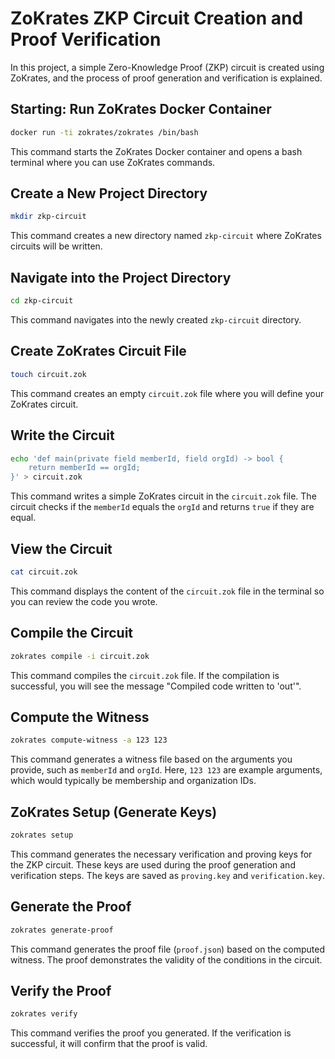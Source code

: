 
# ZoKrates ZKP Circuit Creation and Proof Verification

In this project, a simple Zero-Knowledge Proof (ZKP) circuit is created using ZoKrates, and the process of proof generation and verification is explained.

## Starting: Run ZoKrates Docker Container

```bash
docker run -ti zokrates/zokrates /bin/bash
```
This command starts the ZoKrates Docker container and opens a bash terminal where you can use ZoKrates commands.

## Create a New Project Directory

```bash
mkdir zkp-circuit
```
This command creates a new directory named `zkp-circuit` where ZoKrates circuits will be written.

## Navigate into the Project Directory

```bash
cd zkp-circuit
```
This command navigates into the newly created `zkp-circuit` directory.

## Create ZoKrates Circuit File

```bash
touch circuit.zok
```
This command creates an empty `circuit.zok` file where you will define your ZoKrates circuit.

## Write the Circuit

```bash
echo 'def main(private field memberId, field orgId) -> bool {
    return memberId == orgId;
}' > circuit.zok
```
This command writes a simple ZoKrates circuit in the `circuit.zok` file. The circuit checks if the `memberId` equals the `orgId` and returns `true` if they are equal.

## View the Circuit

```bash
cat circuit.zok
```
This command displays the content of the `circuit.zok` file in the terminal so you can review the code you wrote.

## Compile the Circuit

```bash
zokrates compile -i circuit.zok
```
This command compiles the `circuit.zok` file. If the compilation is successful, you will see the message "Compiled code written to 'out'".

## Compute the Witness

```bash
zokrates compute-witness -a 123 123
```
This command generates a witness file based on the arguments you provide, such as `memberId` and `orgId`. Here, `123 123` are example arguments, which would typically be membership and organization IDs.

## ZoKrates Setup (Generate Keys)

```bash
zokrates setup
```
This command generates the necessary verification and proving keys for the ZKP circuit. These keys are used during the proof generation and verification steps. The keys are saved as `proving.key` and `verification.key`.

## Generate the Proof

```bash
zokrates generate-proof
```
This command generates the proof file (`proof.json`) based on the computed witness. The proof demonstrates the validity of the conditions in the circuit.

## Verify the Proof

```bash
zokrates verify
```
This command verifies the proof you generated. If the verification is successful, it will confirm that the proof is valid.
